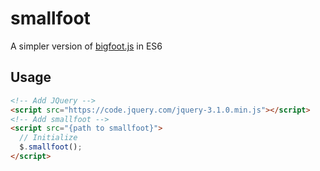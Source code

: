 # smallfoot
A simpler version of [bigfoot.js](https://github.com/lemonmade/bigfoot) in ES6

## Usage

```html
<!-- Add JQuery -->
<script src="https://code.jquery.com/jquery-3.1.0.min.js"></script>
<!-- Add smallfoot -->
<script src="{path to smallfoot}">
  // Initialize
  $.smallfoot();
</script>
```
